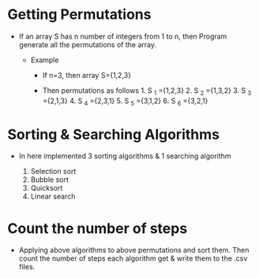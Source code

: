 # Getting Permutations #

* If an array S has n number of integers from 1 to n, then Program generate all the permutations of the array.

	* Example

		* If n=3, then array S={1,2,3}

		* Then permutations as follows
				1. S <sub>1</sub> ={1,2,3}
				2. S <sub>2</sub> ={1,3,2}
				3. S <sub>3</sub> ={2,1,3}
				4. S <sub>4</sub> ={2,3,1}
				5. S <sub>5</sub> ={3,1,2}
				6. S <sub>6</sub> ={3,2,1}


# Sorting & Searching Algorithms #

* In here implemented 3 sorting algorithms & 1 searching algorithm
	
	1. Selection sort
	2. Bubble sort
	3. Quicksort
	4. Linear search


# Count the number of steps #

* Applying above algorithms to above permutations and sort them. Then count the number of steps each algorithm get & write them to the .csv files.